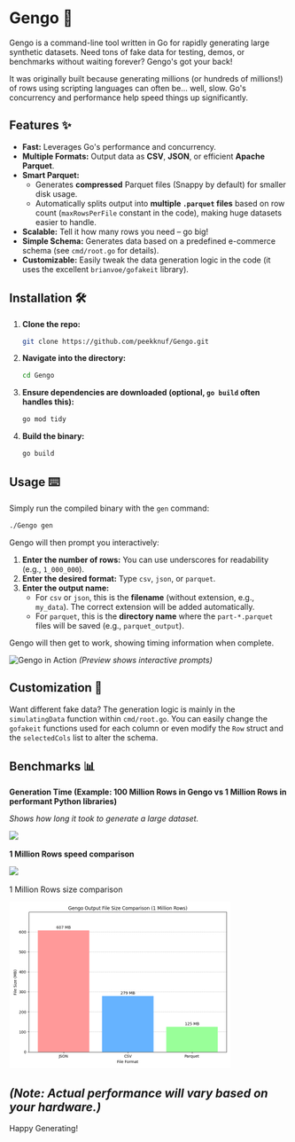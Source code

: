 # Gengo 🚀

Gengo is a command-line tool written in Go for rapidly generating large synthetic datasets. Need tons of fake data for testing, demos, or benchmarks without waiting forever? Gengo's got your back!

It was originally built because generating millions (or hundreds of millions!) of rows using scripting languages can often be... well, slow. Go's concurrency and performance help speed things up significantly.

## Features ✨

* **Fast:** Leverages Go's performance and concurrency.
* **Multiple Formats:** Output data as **CSV**, **JSON**, or efficient **Apache Parquet**.
* **Smart Parquet:**
  * Generates **compressed** Parquet files (Snappy by default) for smaller disk usage.
  * Automatically splits output into **multiple `.parquet` files** based on row count (`maxRowsPerFile` constant in the code), making huge datasets easier to handle.
* **Scalable:** Tell it how many rows you need – go big!
* **Simple Schema:** Generates data based on a predefined e-commerce schema (see `cmd/root.go` for details).
* **Customizable:** Easily tweak the data generation logic in the code (it uses the excellent `brianvoe/gofakeit` library).

## Installation 🛠️

1. **Clone the repo:**

    ```bash
    git clone https://github.com/peekknuf/Gengo.git
    ```

2. **Navigate into the directory:**

    ```bash
    cd Gengo
    ```

3. **Ensure dependencies are downloaded (optional, `go build` often handles this):**

    ```bash
    go mod tidy
    ```

4. **Build the binary:**

    ```bash
    go build
    ```

## Usage ⌨️

Simply run the compiled binary with the `gen` command:

```bash
./Gengo gen
```

Gengo will then prompt you interactively:

1. **Enter the number of rows:** You can use underscores for readability (e.g., `1_000_000`).
2. **Enter the desired format:** Type `csv`, `json`, or `parquet`.
3. **Enter the output name:**
    * For `csv` or `json`, this is the **filename** (without extension, e.g., `my_data`). The correct extension will be added automatically.
    * For `parquet`, this is the **directory name** where the `part-*.parquet` files will be saved (e.g., `parquet_output`).

Gengo will then get to work, showing timing information when complete.

![Gengo in Action](rec.gif)
*(Preview shows interactive prompts)*

## Customization 🎨

Want different fake data? The generation logic is mainly in the `simulatingData` function within `cmd/root.go`. You can easily change the `gofakeit` functions used for each column or even modify the `Row` struct and the `selectedCols` list to alter the schema.

## Benchmarks 📊

**Generation Time (Example: 100 Million Rows in Gengo vs 1 Million Rows in performant Python libraries)**

*Shows how long it took to generate a large dataset.*

[<img src="output_100m.png" width="400" height="auto">](output_100m.png)

**1 Million Rows speed comparison**

[<img src="output_comparison.png" width="400" height="auto">](output_comparison.png)

1 Million Rows size comparison

[<img src='gengo_size_comparison_1M.png' width="400" height="auto">](gengo_size_comparison_1M.png)

*(Note: Actual performance will vary based on your hardware.)*
---

Happy Generating!

